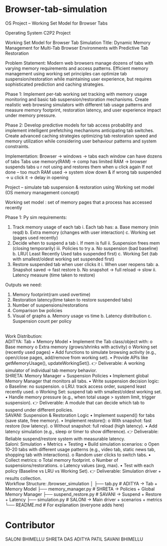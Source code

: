 # Browser-tab-simulation
OS Project – Working Set Model for Browser Tabs

Operating System
C2P2 Project

Working Set Model for Browser Tab Simulation
Title: Dynamic Memory Management for Multi-Tab Browser Environments with Predictive Tab Restoration

Problem Statement: Modern web browsers manage dozens of tabs with varying memory requirements and access patterns. Efficient memory management using working set principles can optimize tab suspension/restoration while maintaining user experience, but requires sophisticated prediction and caching strategies.

Phase 1: Implement per-tab working set tracking with memory usage monitoring and basic tab suspension/restoration mechanisms. Create realistic web browsing simulators with different tab usage patterns and measure memory footprint, restoration latency, and user experience impact under memory pressure.

Phase 2: Develop predictive models for tab access probability and implement intelligent prefetching mechanisms anticipating tab switches. Create advanced caching strategies optimizing tab restoration speed and memory utilization while considering user behaviour patterns and system constraints. 

Implementation: 
Browser -> windows -> tabs 
each window can have dozens of tabs 
Tabs use memory(RAM) -> comp has limited RAM -> browser suspends tabs u r not using and restores them when u click again 
If not done – too much RAM used -> system slow down & if wrong tab suspended -> u click it -> delay in opening 

Project – simulate tab suspension & restoration using Working set model (OS memory management concept) 

Working set model : set of memory pages that a process has accessed recently 

Phase 1: 
Py sim requirements: 
1.	Track memory usage of each tab 
i.	Each tab has: 
a.	Base memory (min reqd) 
b.	Extra memory (changes with user interaction) 
c.	Working set (pages used recently)
2.	Decide when to suspend a tab 
i.	If mem is full
ii.	Suspension frees mem (closing temporarily) 
iii.	Policies to try 
a.	No suspension (bad baseline) 
b.	LRU( Least Recently Used tabs suspended first) 
c.	Working Set (tab with smallest/oldest working set suspended first) 
3.	Restore suspended tab when user clicks it 
i.	When user reopens tab: 
a.	Snapshot saved -> fast restore 
b.	No snapshot -> full reload -> slow
ii.	Latency measure (time taken to restore) 

Outputs we need: 
1.	Memory footprint(ram used overtime) 
2.	Restoration latency(time taken to restore suspended tabs) 
3.	Number of suspensions/restorations
4.	Comparison bw policies
5.	Visual of graphs 
a.	Memory usage vs time 
b.	Latency distribution 
c.	Suspension count per policy
<br>
Work Distribution:
<br>
ADITYA: 
Tab + Memory Model
•	Implement the Tab class/object with:
o	Base memory
o	Extra memory (grows/shrinks with activity)
o	Working set (recently used pages)
•	Add functions to simulate browsing activity (e.g., open/close pages, add/remove from working set).
•	Provide APIs like getMemoryUsage(), updateWorkingSet().
👉 Deliverable: A working simulator of individual tab memory behavior.
<br>
SHRETA: 
Memory Manager + Suspension Policies
•	Implement global Memory Manager that monitors all tabs.
•	Write suspension decision logic:
o	Baseline: no suspension.
o	LRU: track access order, suspend least recently used.
o	Working Set: suspend tab with smallest/oldest working set.
•	Handle memory pressure (e.g., when total usage > system limit, trigger suspension).
👉 Deliverable: A module that can decide which tab to suspend under different policies.
<br>
SAVANI: 
Suspension & Restoration Logic
•	Implement suspend() for tabs (save state, free memory).
•	Implement restore():
o	With snapshot: fast restore (low latency).
o	Without snapshot: full reload (high latency).
•	Add latency simulation (e.g., sleep or timer to show difference).
👉 Deliverable: Reliable suspend/restore system with measurable latency.
<br>
Saloni: 
Simulation + Metrics + Testing
•	Build simulation scenarios:
o	Open 10–20 tabs with different usage patterns (e.g., video tab, static news tab, shopping tab with interactions).
o	Random user clicks to switch tabs.
•	Collect metrics:
o	Total memory footprint.
o	Number of suspensions/restorations.
o	Latency values (avg, max).
•	Test with each policy (Baseline vs LRU vs Working Set).
👉 Deliverable: Simulation driver + results collection.
<br>
Workflow Structure: 
/browser_simulation
│
├── tab.py                                     # ADITYA → Tab + Memory Model
├── memory_manager.py                          # SHRETA → Policies + Global Memory Manager
├── suspend_restore.py                         # SAVANI → Suspend + Restore + Latency
├── simulation.py                              # SALONI → Main driver + scenarios + metrics
└── README.md                                  # For explanation (everyone adds here)

# Contributor
SALONI BHIMELLU
SHRETA DAS
ADITYA PATIL
SAVANI BHIMELLU


